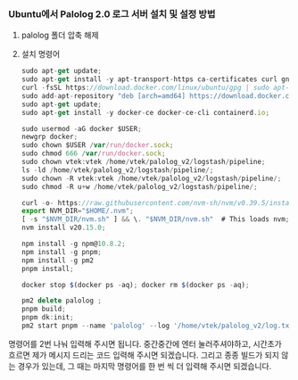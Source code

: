 ### **Ubuntu에서 Palolog 2.0 로그 서버 설치 및 설정 방법**

1. palolog 폴더 압축 해제
2. 설치 명령어
    ```jsx
    sudo apt-get update;
    sudo apt-get install -y apt-transport-https ca-certificates curl gnupg-agent software-properties-common jq;
    curl -fsSL https://download.docker.com/linux/ubuntu/gpg | sudo apt-key add -;
    sudo add-apt-repository "deb [arch=amd64] https://download.docker.com/linux/ubuntu $(lsb_release -cs) stable";
    sudo apt-get update;
    sudo apt-get install -y docker-ce docker-ce-cli containerd.io;

    sudo usermod -aG docker $USER;
    newgrp docker;
    sudo chown $USER /var/run/docker.sock;
    sudo chmod 666 /var/run/docker.sock;
    sudo chown vtek:vtek /home/vtek/palolog_v2/logstash/pipeline;
    ls -ld /home/vtek/palolog_v2/logstash/pipeline/;
    sudo chown -R vtek:vtek /home/vtek/palolog_v2/logstash/pipeline/;
    sudo chmod -R u+w /home/vtek/palolog_v2/logstash/pipeline/;
    ```
    
    ```jsx
    curl -o- https://raw.githubusercontent.com/nvm-sh/nvm/v0.39.5/install.sh | bash;
    export NVM_DIR="$HOME/.nvm";
    [ -s "$NVM_DIR/nvm.sh" ] && \. "$NVM_DIR/nvm.sh"  # This loads nvm;
    nvm install v20.15.0;

    npm install -g npm@10.8.2;
    npm install -g pnpm;
    npm install -g pm2
    pnpm install;

    docker stop $(docker ps -aq); docker rm $(docker ps -aq);

    pm2 delete palolog ;
    pnpm build;
    pnpm dk:init;
    pm2 start pnpm --name 'palolog' --log '/home/vtek/palolog_v2/log.txt' -- start;
    ```

명령어를 2번 나눠 입력해 주시면 됩니다.
중간중간에 엔터 눌러주셔야하고, 시간초가 흐르면 제가 메시지 드리는 코드 입력해 주시면 되겠습니다. 
그리고 종종 빌드가 되지 않는 경우가 있는데, 그 때는 마지막 명령어를 한 번 씩 더 입력해 주시면 되겠습니다.

